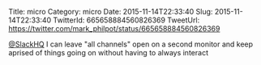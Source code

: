 Title: micro
Category: micro
Date: 2015-11-14T22:33:40
Slug: 2015-11-14T22:33:40
TwitterId: 665658884560826369
TweetUrl: https://twitter.com/mark_philpot/status/665658884560826369

[@SlackHQ](https://twitter.com/SlackHQ) I can leave "all channels" open on a second monitor and keep aprised of things going on without having to always interact